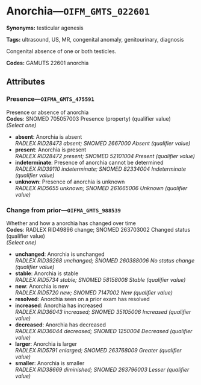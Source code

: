 # Anorchia—`OIFM_GMTS_022601`

**Synonyms:** testicular agenesis

**Tags:** ultrasound, US, MR, congenital anomaly, genitourinary, diagnosis

Congenital absence of one or both testicles.

**Codes:** GAMUTS 22601 anorchia

## Attributes

### Presence—`OIFMA_GMTS_475591`

Presence or absence of anorchia  
**Codes**: SNOMED 705057003 Presence (property) (qualifier value)  
*(Select one)*

- **absent**: Anorchia is absent  
_RADLEX RID28473 absent; SNOMED 2667000 Absent (qualifier value)_
- **present**: Anorchia is present  
_RADLEX RID28472 present; SNOMED 52101004 Present (qualifier value)_
- **indeterminate**: Presence of anorchia cannot be determined  
_RADLEX RID39110 indeterminate; SNOMED 82334004 Indeterminate (qualifier value)_
- **unknown**: Presence of anorchia is unknown  
_RADLEX RID5655 unknown; SNOMED 261665006 Unknown (qualifier value)_

### Change from prior—`OIFMA_GMTS_988539`

Whether and how a anorchia has changed over time  
**Codes**: RADLEX RID49896 change; SNOMED 263703002 Changed status (qualifier value)  
*(Select one)*

- **unchanged**: Anorchia is unchanged  
_RADLEX RID39268 unchanged; SNOMED 260388006 No status change (qualifier value)_
- **stable**: Anorchia is stable  
_RADLEX RID5734 stable; SNOMED 58158008 Stable (qualifier value)_
- **new**: Anorchia is new  
_RADLEX RID5720 new; SNOMED 7147002 New (qualifier value)_
- **resolved**: Anorchia seen on a prior exam has resolved  
- **increased**: Anorchia has increased  
_RADLEX RID36043 increased; SNOMED 35105006 Increased (qualifier value)_
- **decreased**: Anorchia has decreased  
_RADLEX RID36044 decreased; SNOMED 1250004 Decreased (qualifier value)_
- **larger**: Anorchia is larger  
_RADLEX RID5791 enlarged; SNOMED 263768009 Greater (qualifier value)_
- **smaller**: Anorchia is smaller  
_RADLEX RID38669 diminished; SNOMED 263796003 Lesser (qualifier value)_